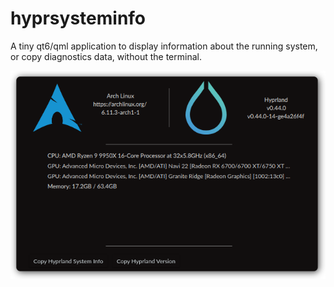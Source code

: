 # hyprsysteminfo
A tiny qt6/qml application to display information about the running system,
or copy diagnostics data, without the terminal.

![](./assets/showcase.png)